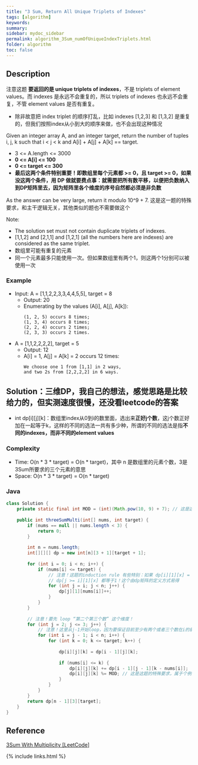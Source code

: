 ```yaml
---
title: "3 Sum, Return All Unique Triplets of Indexes"
tags: [algorithm]
keywords:
summary:
sidebar: mydoc_sidebar
permalink: algorithm_3Sum_numOfUniqueIndexTriplets.html                               
folder: algorithm
toc: false
---
```


## Description
注意这题 **要返回的是 unique triplets of indexes**，不是 triplets of element values。而 indexes 是永远不会重复的，所以 triplets of indexes 也永远不会重复，不管 element values 是否有重复。
* 除非故意把 index triplet 的顺序打乱，比如 indexes [1,2,3] 和 [1,3,2] 是重复的，但我们按照index从小到大的顺序来做，也不会出现这种情况

Given an integer array A, and an integer target, return the number of tuples i, j, k  such that i < j < k and A[i] + A[j] + A[k] == target.
* 3 <= A.length <= 3000
* **0 <= A[i] <= 100**
* **0 <= target <= 300**
* **最后这两个条件特别重要！即数组里每个元素都 >= 0，且 target >= 0，如果没这两个条件，用 DP 做就要费点事：就需要把所有数平移，以便把负数纳入到DP矩阵里去，因为矩阵里各个维度的序号自然都必须是非负数**

As the answer can be very large, return it modulo 10^9 + 7. 这是这一题的特殊要求，和主干逻辑无关，其他类似的题也不需要做这个

Note:
* The solution set must not contain duplicate triplets of indexes.
* [1,1,2] and [2,1,1] and [1,2,1] (all the numbers here are indexes) are considered as the same triplet.
* 数组里可能有重复的元素
* 同一个元素最多只能使用一次。但如果数组里有两个1，则这两个1分别可以被使用一次

### Example
* Input: A = [1,1,2,2,3,3,4,4,5,5], target = 8
  * Output: 20
  * Enumerating by the values (A[i], A[j], A[k]):
    ```
    (1, 2, 5) occurs 8 times;
    (1, 3, 4) occurs 8 times;
    (2, 2, 4) occurs 2 times;
    (2, 3, 3) occurs 2 times.
    ```
* A = [1,1,2,2,2,2], target = 5
  * Output: 12
  * A[i] = 1, A[j] = A[k] = 2 occurs 12 times:
    ```
    We choose one 1 from [1,1] in 2 ways,
    and two 2s from [2,2,2,2] in 6 ways.
    ```

## Solution：三维DP，我自己的想法，感觉思路是比较给力的，但实测速度很慢，还没看leetcode的答案
* int dp[i][j][k]：数组里index从0到i的数里面，选出来**正好j个数**，这j个数正好加在一起等于k，这样的不同的选法一共有多少种，所谓的不同的选法是指**不同的indexes，而非不同的element values**

### Complexity
* Time: O(n * 3 * target) = O(n * target)，其中 n 是数组里的元素个数，3是3Sum所要求的三个元素的意思
* Space: O(n * 3 * target) = O(n * target)

### Java
```java
class Solution {
    private static final int MOD = (int)(Math.pow(10, 9) + 7); // 这是这题的特殊要求，属于个例
     
    public int threeSumMulti(int[] nums, int target) {
        if (nums == null || nums.length < 3) {
            return 0;
        }
        
        int n = nums.length;
        int[][][] dp = new int[n][3 + 1][target + 1];
        
        for (int i = 0; i < n; i++) {
            if (nums[i] <= target) {
                // 注意！这题的induction rule 有些特别：如果 dp[i][1][x] = 1，则
                // dp[j >= i][1][x] 都等于1！这个由dp矩阵的定义方式易得
                for (int j = i; j < n; j++) {
                    dp[j][1][nums[i]]++;
                }
            }
        }
        
        // 注意！要先 loop “第二个第三个数” 这个维度！
        for (int j = 2; j <= 3; j++) { 
            // 注意！这里从j-1开始loop，因为要保证目前至少有两个或者三个数在i的前面(含i在内)！
            for (int i = j - 1; i < n; i++) { 
                for (int k = 0; k <= target; k++) {
                    
                    dp[i][j][k] = dp[i - 1][j][k];
                    
                    if (nums[i] <= k) {
                        dp[i][j][k] += dp[i - 1][j - 1][k - nums[i]];
                        dp[i][j][k] %= MOD; // 这是这题的特殊要求，属于个例
                    }
                }
            }
        }
        return dp[n - 1][3][target];
    }
}
```

## Reference
[3Sum With Multiplicity [LeetCode]](https://leetcode.com/problems/3sum-with-multiplicity/description/)

{% include links.html %}

